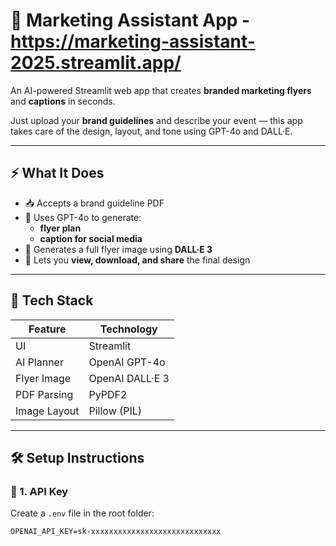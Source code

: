 # 🎨 Marketing Assistant App - https://marketing-assistant-2025.streamlit.app/

An AI-powered Streamlit web app that creates **branded marketing flyers** and **captions** in seconds.

Just upload your **brand guidelines** and describe your event — this app takes care of the design, layout, and tone using GPT-4o and DALL·E.

---

## ⚡ What It Does

- 📥 Accepts a brand guideline PDF
- 🧠 Uses GPT-4o to generate:
  -  **flyer plan**
  -  **caption for social media**
- 🎨 Generates a full flyer image using **DALL·E 3**
- 💾 Lets you **view, download, and share** the final design

---

## 🧪 Tech Stack

| Feature         | Technology        |
|----------------|-------------------|
| UI              | Streamlit         |
| AI Planner      | OpenAI GPT-4o     |
| Flyer Image     | OpenAI DALL·E 3   |
| PDF Parsing     | PyPDF2            |
| Image Layout    | Pillow (PIL)      |

---

## 🛠️ Setup Instructions

### 🔑 1. API Key

Create a `.env` file in the root folder:

```env
OPENAI_API_KEY=sk-xxxxxxxxxxxxxxxxxxxxxxxxxxxxx
